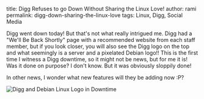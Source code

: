 title: Digg Refuses to go Down Without Sharing the Linux Love!
author: rami
permalink: digg-down-sharing-the-linux-love
tags: Linux, Digg, Social Media 

Digg went down today! But that's not what really intrigued me. Digg had a "We'll Be Back Shortly" page with a recommended website from each staff member, but if you look closer, you will also see the Digg logo on the top and what seemingly is a server and a pixelated Debian logo!! This is the first time I witness a Digg downtime, so it might not be news, but for me it is! Was it done on purpose? I don't know. But it was obviously sloppily done!

In other news, I wonder what new features will they be adding now :P?

![Digg and Debian Linux Logo in Downtime]({filename}/images/digg-debian.jpg)
